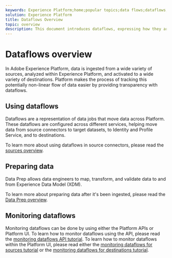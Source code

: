 ```yaml
---
keywords: Experience Platform;home;popular topics;data flows;dataflows;data;monitoring;monitor dataflows;monitor data flows;monitor;monitoring dataflows;monitoring data flows;flow;flow service;
solution: Experience Platform
title: Dataflows Overview
topic: overview
description: This document introduces dataflows, expressing how they are used in Adobe Experience Platform.
---
```


# Dataflows overview

In Adobe Experience Platform, data is ingested from a wide variety of sources, analyzed within Experience Platform, and activated to a wide variety of destinations. Platform makes the process of tracking this potentially non-linear flow of data easier by providing transparency with dataflows. 

## Using dataflows

Dataflows are a representation of data jobs that move data across Platform. These dataflows are configured across different services, helping move data from source connectors to target datasets, to Identity and Profile Service, and to destinations. 

To learn more about using dataflows in source connectors, please read the [sources overview](../sources/home.md).

## Preparing data

Data Prep allows data engineers to map, transform, and validate data to and from Experience Data Model (XDM). 

To learn more about preparing data after it's been ingested, please read the [Data Prep overview](../data-prep/home.md).

## Monitoring dataflows

Monitoring dataflows can be done by using either the Platform APIs or Platform UI. To learn how to monitor dataflows using the API, please read the [monitoring dataflows API tutorial](./api/monitor.md). To learn how to monitor dataflows within the Platform UI, please read either the [monitoring dataflows for sources tutorial](./ui/monitor-sources.md) or the [monitoring dataflows for destinations tutorial](./ui/monitor-destinations.md).

